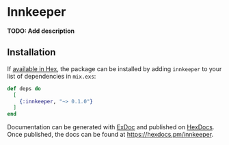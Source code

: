 # Innkeeper

**TODO: Add description**

## Installation

If [available in Hex](https://hex.pm/docs/publish), the package can be installed
by adding `innkeeper` to your list of dependencies in `mix.exs`:

```elixir
def deps do
  [
    {:innkeeper, "~> 0.1.0"}
  ]
end
```

Documentation can be generated with [ExDoc](https://github.com/elixir-lang/ex_doc)
and published on [HexDocs](https://hexdocs.pm). Once published, the docs can
be found at <https://hexdocs.pm/innkeeper>.

